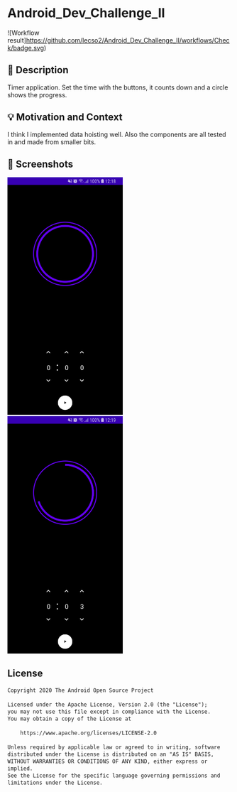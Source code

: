 # Android_Dev_Challenge_II

<!--- Replace <OWNER> with your Github Username and <REPOSITORY> with the name of your repository. -->
<!--- You can find both of these in the url bar when you open your repository in github. -->
![Workflow result]https://github.com/lecso2/Android_Dev_Challenge_II/workflows/Check/badge.svg)


## :scroll: Description
<!--- Describe your app in one or two sentences -->
Timer application. Set the time with the buttons, it counts down and a circle shows the progress.


## :bulb: Motivation and Context
<!--- Optionally point readers to interesting parts of your submission. -->
<!--- What are you especially proud of? -->
I think I implemented data hoisting well. Also the components are all tested in and made from smaller bits.


## :camera_flash: Screenshots
<!-- You can add more screenshots here if you like -->
<img src="/results/screenshot_1.png" width="260">&emsp;<img src="/results/screenshot_2.png" width="260">

## License
```
Copyright 2020 The Android Open Source Project

Licensed under the Apache License, Version 2.0 (the "License");
you may not use this file except in compliance with the License.
You may obtain a copy of the License at

    https://www.apache.org/licenses/LICENSE-2.0

Unless required by applicable law or agreed to in writing, software
distributed under the License is distributed on an "AS IS" BASIS,
WITHOUT WARRANTIES OR CONDITIONS OF ANY KIND, either express or implied.
See the License for the specific language governing permissions and
limitations under the License.
```